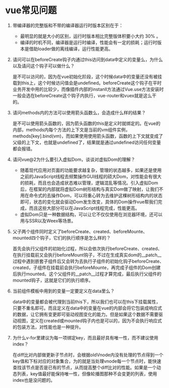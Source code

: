 # vue常见问题

1. 带编译器的完整版和不带的编译器运行时版本区别在于：

    - 最明显的就是大小的区别，运行时版本相比完整版体积要小大约 30% 。
    - 编译的时机不同，编译器是运行时编译，性能会有一定的损耗；运行时版本是借助loader做的离线编译，运行性能更高。

2. 请问可以在beforeCreate钩子内通过this访问到data中定义的变量么，为什么以及请问这个钩子可以做什么？

    是不可以访问的，因为在vue初始化阶段，这个时候data中的变量还没有被挂载到this上，这个时候访问值会是undefined。beforeCreate这个钩子在平时业务开发中用的比较少，而像插件内部的instanll方法通过Vue.use方法安装时一般会选在beforeCreate这个钩子内执行，vue-router和vuex就是这么干的。

3. 请问methods内的方法可以使用箭头函数么，会造成什么样的结果？

    是不可以使用箭头函数的，因为箭头函数的this是定义时就绑定的。在vue的内部，methods内每个方法的上下文是当前的vm组件实例，methods[key].bind(vm)，而如果使用使用箭头函数，函数的上下文就变成了父级的上下文，也就是undefined了，结果就是通过undefined访问任何变量都会报错。

4. 请问vue@2为什么要引入虚拟Dom，谈谈对虚拟Dom的理解？

    - 随着现代应用对页面的功能要求越复杂，管理的状态越多，如果还是使用之前的JavaScript线程去频繁操作GUI线程的硕大Dom，对性能会有很大的损耗，而且也会造成状态难以管理，逻辑混乱等情况。引入虚拟Dom后，在框架的内部就将虚拟Dom树形结构与真实Dom做了映射，让我们不用在命令式的去操作Dom，可以将重心转为去维护这棵树形结构内的状态即可，状态的变化就会驱动Dom发生改变，具体的Dom操作vue帮我们完成，而且这些大部分可以在JavaScript线程完成，性能更高。
    - 虚拟Dom只是一种数据结构，可以让它不仅仅使用在浏览器环境，还可以用与SSR以及Weex等场景。

5. 父子两个组件同时定义了beforeCreate、created、beforeMounte、mounted四个钩子，它们的执行顺序是怎么样的？

    首先会执行父组件的初始化过程，所以会依次执行beforeCreate、created、在执行挂载前又会执行beforeMount钩子，不过在生成真实dom的__patch__过程中遇到嵌套子组件后又会转为去执行子组件的初始化钩子beforeCreate、created，子组件在挂载前会执行beforeMounte，再完成子组件的Dom创建后执行mounted。这个父组件的__patch__过程才算完成，最后执行父组件的mounted钩子，这就是它们的执行顺序。

6. 当前组件模板中用到的变量一定要定义在data里么？

    data中的变量都会被代理到当前this下，所以我们也可以在this下挂载属性，只要不重名即可。而且定义在data中的变量在vue的内部会将它包装成响应式的数据，让它拥有变更即可驱动视图变化的能力。但是如果这个数据不需要驱动视图，定义在created或mounted钩子内也是可以的，因为不会执行响应式的包装方法，对性能也是一种提升。

7. 为什么v-for里建议为每一项绑定key，而且最好具有唯一性，而不建议使用index？

    在diff比对内部做更新子节点时，会根据oldVnode内没有处理的节点得到一个key值和下标对应的对象集合，为的就是当处理vnode每一个节点时，能快速查找该节点是否是已有的节点，从而提高整个diff比对的性能。如果是一个动态列表，key值最好能保持唯一性，但像轮播图那种不会变更的列表，使用index也是没问题的。
